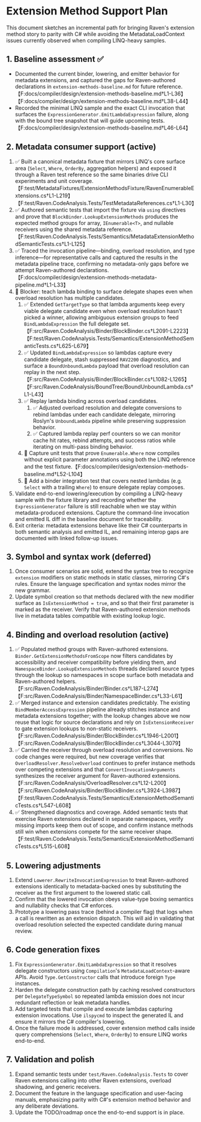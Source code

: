 # Extension Method Support Plan

This document sketches an incremental path for bringing Raven's extension method
story to parity with C# while avoiding the MetadataLoadContext issues currently
observed when compiling LINQ-heavy samples.

## 1. Baseline assessment ✅

* Documented the current binder, lowering, and emitter behavior for metadata
  extensions, and captured the gaps for Raven-authored declarations in
  `extension-methods-baseline.md` for future reference.【F:docs/compiler/design/extension-methods-baseline.md†L1-L36】【F:docs/compiler/design/extension-methods-baseline.md†L38-L44】
* Recorded the minimal LINQ sample and the exact CLI invocation that surfaces
  the `ExpressionGenerator.EmitLambdaExpression` failure, along with the bound
  tree snapshot that will guide upcoming tests.【F:docs/compiler/design/extension-methods-baseline.md†L46-L64】

## 2. Metadata consumer support (active)

1. ✅ Built a canonical metadata fixture that mirrors LINQ's core surface area
   (`Select`, `Where`, `OrderBy`, aggregation helpers) and exposed it through a
   Raven test reference so the same binaries drive CLI experiments and unit
   coverage.【F:test/MetadataFixtures/ExtensionMethodsFixture/RavenEnumerableExtensions.cs†L1-L219】【F:test/Raven.CodeAnalysis.Tests/TestMetadataReferences.cs†L1-L30】
2. ✅ Authored semantic tests that import the fixture via `using` directives and
   prove that `BlockBinder.LookupExtensionMethods` produces the expected method
   groups for array, `IEnumerable<T>`, and nullable receivers using the shared
   metadata reference.【F:test/Raven.CodeAnalysis.Tests/Semantics/MetadataExtensionMethodSemanticTests.cs†L1-L125】
3. ✅ Traced the invocation pipeline—binding, overload resolution, and type
   inference—for representative calls and captured the results in the metadata
   pipeline trace, confirming no metadata-only gaps before we attempt
   Raven-authored declarations.【F:docs/compiler/design/extension-methods-metadata-pipeline.md†L1-L33】
4. 🛑 Blocker: teach lambda binding to surface delegate shapes even when overload
   resolution has multiple candidates.
   1. ✅ Extended `GetTargetType` so that lambda arguments keep every viable
      delegate candidate even when overload resolution hasn't picked a winner,
      allowing ambiguous extension groups to feed `BindLambdaExpression` the
      full delegate set.【F:src/Raven.CodeAnalysis/Binder/BlockBinder.cs†L2091-L2223】【F:test/Raven.CodeAnalysis.Tests/Semantics/ExtensionMethodSemanticTests.cs†L625-L679】
   2. ✅ Updated `BindLambdaExpression` so lambdas capture every candidate
      delegate, stash suppressed `RAV2200` diagnostics, and surface a
      `BoundUnboundLambda` payload that overload resolution can replay in the
      next step.【F:src/Raven.CodeAnalysis/Binder/BlockBinder.cs†L1082-L1265】【F:src/Raven.CodeAnalysis/BoundTree/BoundUnboundLambda.cs†L1-L43】
   3. ✅ Replay lambda binding across overload candidates.
      1. ✅ Adjusted overload resolution and delegate conversions to rebind
         lambdas under each candidate delegate, mirroring Roslyn's
         `UnboundLambda` pipeline while preserving suppression behavior.
      2. ✅ Captured lambda replay perf counters so we can monitor cache hit
         rates, rebind attempts, and success ratios while iterating on
         multi-pass binding behavior.
   4. 📝 Capture unit tests that prove `Enumerable.Where` now compiles without
      explicit parameter annotations using both the LINQ reference and the test
      fixture.【F:docs/compiler/design/extension-methods-baseline.md†L52-L104】
   5. 📐 Add a binder integration test that covers nested lambdas (e.g. `Select`
      with a trailing `Where`) to ensure delegate replay composes.
5. Validate end-to-end lowering/execution by compiling a LINQ-heavy sample with
   the fixture library and recording whether the `ExpressionGenerator` failure
   is still reachable when we stay within metadata-produced extensions. Capture
   the command-line invocation and emitted IL diff in the baseline document for
   traceability.
6. Exit criteria: metadata extensions behave like their C# counterparts in both
   semantic analysis and emitted IL, and remaining interop gaps are documented
   with linked follow-up issues.

## 3. Symbol and syntax work (deferred)

1. Once consumer scenarios are solid, extend the syntax tree to recognize
   `extension` modifiers on static methods in static classes, mirroring C#'s
   rules. Ensure the language specification and syntax nodes mirror the new
   grammar.
2. Update symbol creation so that methods declared with the new modifier surface
   as `IsExtensionMethod = true`, and so that their first parameter is marked as
   the receiver. Verify that Raven-authored extension methods live in metadata
   tables compatible with existing lookup logic.

## 4. Binding and overload resolution (active)

1. ✅ Populated method groups with Raven-authored extensions. `Binder.GetExtensionMethodsFromScope`
   now filters candidates by accessibility and receiver compatibility before
   yielding them, and `NamespaceBinder.LookupExtensionMethods` threads declared
   source types through the lookup so namespaces in scope surface both metadata
   and Raven-authored helpers.【F:src/Raven.CodeAnalysis/Binder/Binder.cs†L187-L274】【F:src/Raven.CodeAnalysis/Binder/NamespaceBinder.cs†L33-L61】
2. ✅ Merged instance and extension candidates predictably. The existing
   `BindMemberAccessExpression` pipeline already stitches instance and metadata
   extensions together; with the lookup changes above we now reuse that logic
   for source declarations and rely on `IsExtensionReceiver` to gate extension
   lookups to non-static receivers.【F:src/Raven.CodeAnalysis/Binder/BlockBinder.cs†L1946-L2001】【F:src/Raven.CodeAnalysis/Binder/BlockBinder.cs†L3044-L3079】
3. ✅ Carried the receiver through overload resolution and conversions. No code
   changes were required, but new coverage verifies that
   `OverloadResolver.ResolveOverload` continues to prefer instance methods over
   competing extensions and that `ConvertInvocationArguments` synthesizes the
   receiver argument for Raven-authored extensions.【F:src/Raven.CodeAnalysis/OverloadResolver.cs†L12-L200】【F:src/Raven.CodeAnalysis/Binder/BlockBinder.cs†L3924-L3987】【F:test/Raven.CodeAnalysis.Tests/Semantics/ExtensionMethodSemanticTests.cs†L547-L608】
4. ✅ Strengthened diagnostics and coverage. Added semantic tests that exercise
   Raven extensions declared in separate namespaces, verify missing imports keep
   them out of scope, and confirm instance methods still win when extensions
   compete for the same receiver shape.【F:test/Raven.CodeAnalysis.Tests/Semantics/ExtensionMethodSemanticTests.cs†L515-L608】

## 5. Lowering adjustments

1. Extend `Lowerer.RewriteInvocationExpression` to treat Raven-authored
   extensions identically to metadata-backed ones by substituting the receiver as
   the first argument to the lowered static call.
2. Confirm that the lowered invocation obeys value-type boxing semantics and
   nullability checks that C# enforces.
3. Prototype a lowering pass trace (behind a compiler flag) that logs when a
   call is rewritten as an extension dispatch. This will aid in validating that
   overload resolution selected the expected candidate during manual review.

## 6. Code generation fixes

1. Fix `ExpressionGenerator.EmitLambdaExpression` so that it resolves delegate
   constructors using `Compilation`'s `MetadataLoadContext`-aware APIs. Avoid
   `Type.GetConstructor` calls that introduce foreign `Type` instances.
2. Harden the delegate construction path by caching resolved constructors per
   `DelegateTypeSymbol` so repeated lambda emission does not incur redundant
   reflection or leak metadata handles.
3. Add targeted tests that compile and execute lambdas capturing extension
   invocations. Use `ilspycmd` to inspect the generated IL and ensure it mirrors
   the C# compiler's lowering.
4. Once the failure mode is addressed, cover extension method calls inside query
   comprehensions (`Select`, `Where`, `OrderBy`) to ensure LINQ works end-to-end.

## 7. Validation and polish

1. Expand semantic tests under `test/Raven.CodeAnalysis.Tests` to cover Raven
   extensions calling into other Raven extensions, overload shadowing, and
   generic receivers.
2. Document the feature in the language specification and user-facing manuals,
   emphasizing parity with C#'s extension method behavior and any deliberate
   deviations.
3. Update the TODO/roadmap once the end-to-end support is in place.
